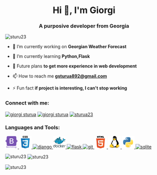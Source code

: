 <h1 align="center">Hi 👋, I'm Giorgi </h1>
<h3 align="center">A purposive developer from Georgia</h3>

<p align="left"> <img src="https://komarev.com/ghpvc/?username=sturu23&label=Profile%20views&color=0e75b6&style=flat" alt="sturu23" /> </p>


- 🔭 I’m currently working on **Georgian Weather Forecast**

- 🌱 I’m currently learning **Python,Flask**

- 💬 Future plans **to get more experience in web development**

- 📫 How to reach me **gsturua892@gmail.com**

- ⚡ Fun fact **if project is interesting, I can't stop working**

<h3 align="left">Connect with me:</h3>
<p align="left">
<a href="https://linkedin.com/in/giorgi sturua" target="blank"><img align="center" src="https://raw.githubusercontent.com/rahuldkjain/github-profile-readme-generator/master/src/images/icons/Social/linked-in-alt.svg" alt="giorgi sturua" height="30" width="40" /></a>
<a href="https://fb.com/giorgi sturua" target="blank"><img align="center" src="https://raw.githubusercontent.com/rahuldkjain/github-profile-readme-generator/master/src/images/icons/Social/facebook.svg" alt="giorgi sturua" height="30" width="40" /></a>
<a href="https://instagram.com/sturua23" target="blank"><img align="center" src="https://raw.githubusercontent.com/rahuldkjain/github-profile-readme-generator/master/src/images/icons/Social/instagram.svg" alt="sturua23" height="30" width="40" /></a>
</p>

<h3 align="left">Languages and Tools:</h3>
<p align="left"> <a href="https://getbootstrap.com" target="_blank" rel="noreferrer"> <img src="https://raw.githubusercontent.com/devicons/devicon/master/icons/bootstrap/bootstrap-plain-wordmark.svg" alt="bootstrap" width="40" height="40"/> </a> <a href="https://www.w3schools.com/css/" target="_blank" rel="noreferrer"> <img src="https://raw.githubusercontent.com/devicons/devicon/master/icons/css3/css3-original-wordmark.svg" alt="css3" width="40" height="40"/> </a> <a href="https://www.djangoproject.com/" target="_blank" rel="noreferrer"> <img src="https://cdn.worldvectorlogo.com/logos/django.svg" alt="django" width="40" height="40"/> </a> <a href="https://www.docker.com/" target="_blank" rel="noreferrer"> <img src="https://raw.githubusercontent.com/devicons/devicon/master/icons/docker/docker-original-wordmark.svg" alt="docker" width="40" height="40"/> </a> <a href="https://flask.palletsprojects.com/" target="_blank" rel="noreferrer"> <img src="https://www.vectorlogo.zone/logos/pocoo_flask/pocoo_flask-icon.svg" alt="flask" width="40" height="40"/> </a> <a href="https://git-scm.com/" target="_blank" rel="noreferrer"> <img src="https://www.vectorlogo.zone/logos/git-scm/git-scm-icon.svg" alt="git" width="40" height="40"/> </a> <a href="https://www.w3.org/html/" target="_blank" rel="noreferrer">
<img src="https://raw.githubusercontent.com/devicons/devicon/master/icons/html5/html5-original-wordmark.svg" alt="html5" width="40" height="40"/> </a> <a href="https://www.linux.org/" target="_blank" rel="noreferrer"> <img src="https://raw.githubusercontent.com/devicons/devicon/master/icons/linux/linux-original.svg" alt="linux" width="40" height="40"/> </a> <a href="https://www.python.org" target="_blank" rel="noreferrer"> <img src="https://raw.githubusercontent.com/devicons/devicon/master/icons/python/python-original.svg" alt="python" width="40" height="40"/> </a> <a href="https://www.sqlite.org/" target="_blank" rel="noreferrer"> <img src="https://www.vectorlogo.zone/logos/sqlite/sqlite-icon.svg" alt="sqlite" width="40" height="40"/> </a> </p>

<p><img align="left" src="https://github-readme-stats.vercel.app/api/top-langs?username=sturu23&show_icons=true&locale=en&layout=compact" alt="sturu23" /></p>

<p>&nbsp;<img align="center" src="https://github-readme-stats.vercel.app/api?username=sturu23&show_icons=true&locale=en" alt="sturu23" /></p>

<p><img align="center" src="https://github-readme-streak-stats.herokuapp.com/?user=sturu23&" alt="sturu23" /></p>


